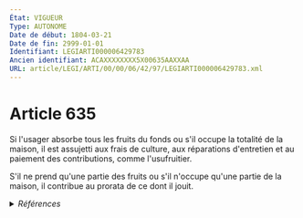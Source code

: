 ```yaml
---
État: VIGUEUR
Type: AUTONOME
Date de début: 1804-03-21
Date de fin: 2999-01-01
Identifiant: LEGIARTI000006429783
Ancien identifiant: ACAXXXXXXXX5X00635AAXXAA
URL: article/LEGI/ARTI/00/00/06/42/97/LEGIARTI000006429783.xml
---
```


<h1>Article 635</h1>

Si l'usager absorbe tous les fruits du fonds ou s'il occupe la totalité de la
maison, il est assujetti aux frais de culture, aux réparations d'entretien et au
paiement des contributions, comme l'usufruitier.<br />

S'il ne prend qu'une partie des fruits ou s'il n'occupe qu'une partie de la
maison, il contribue au prorata de ce dont il jouit.


<details>
  <summary><em>Références</em></summary>

  <h2>Articles faisant référence à l'article</h2>
  
  <ul>
    <li>
      <a href="https://legal.tricoteuses.fr//redirection/LEGIARTI000006431120?vers=git&vers=legifrance">Code civil - article 764 AUTONOME VIGUEUR, en vigueur depuis le 2002-07-01</a> CITATION source
    </li>
    <li>
      <a href="https://legal.tricoteuses.fr//redirection/LEGIARTI000006429729?vers=git&vers=legifrance">Code civil - article 629 AUTONOME VIGUEUR, en vigueur depuis le 1804-03-21</a> CITATION source
    </li>
  </ul>
  
  <h2>Références faites par l'article</h2>
  
  <ul>
    <li>
      2999-01-01 CITATION cible <a href="https://legal.tricoteuses.fr//redirection/LEGIARTI000006429729?vers=git&vers=legifrance">Code civil - article 629 AUTONOME VIGUEUR, en vigueur depuis le 1804-03-21</a>
    </li>
    <li>
      2999-01-01 CITATION cible <a href="https://legal.tricoteuses.fr//redirection/LEGIARTI000006431120?vers=git&vers=legifrance">Code civil - article 764 AUTONOME VIGUEUR, en vigueur depuis le 2002-07-01</a>
    </li>
    <li>
      CODIFICATION source Loi 1804-01-30
    </li>
    <li>
      CREATION source Loi 1804-01-30 promulguée le 9 février 1804
    </li>
  </ul>
</details>
